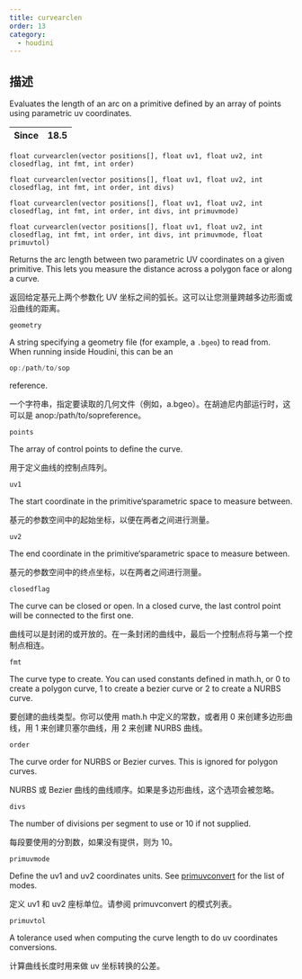 ```yaml
---
title: curvearclen
order: 13
category:
  - houdini
---
```

    
## 描述

Evaluates the length of an arc on a primitive defined by an array of points
using parametric uv coordinates.

| Since | 18.5 |
| ----- | ---- |

`float curvearclen(vector positions[], float uv1, float uv2, int closedflag, int fmt, int order)`

`float curvearclen(vector positions[], float uv1, float uv2, int closedflag, int fmt, int order, int divs)`

`float curvearclen(vector positions[], float uv1, float uv2, int closedflag, int fmt, int order, int divs, int primuvmode)`

`float curvearclen(vector positions[], float uv1, float uv2, int closedflag, int fmt, int order, int divs, int primuvmode, float primuvtol)`

Returns the arc length between two parametric UV coordinates on a given
primitive. This lets you measure the distance across a polygon face or along a
curve.

返回给定基元上两个参数化 UV 坐标之间的弧长。这可以让您测量跨越多边形面或沿曲线的距离。

`geometry`

A string specifying a geometry file (for example, a `.bgeo`) to read from.
When running inside Houdini, this can be an

```c
op:/path/to/sop
```

reference.

一个字符串，指定要读取的几何文件（例如，a.bgeo）。在胡迪尼内部运行时，这可以是 anop:/path/to/sopreference。

`points`

The array of control points to define the curve.

用于定义曲线的控制点阵列。

`uv1`

The start coordinate in the primitive‘sparametric space to measure between.

基元的参数空间中的起始坐标，以便在两者之间进行测量。

`uv2`

The end coordinate in the primitive‘sparametric space to measure between.

基元的参数空间中的终点坐标，以在两者之间进行测量。

`closedflag`

The curve can be closed or open. In a closed curve, the last control point
will be connected to the first one.

曲线可以是封闭的或开放的。在一条封闭的曲线中，最后一个控制点将与第一个控制点相连。

`fmt`

The curve type to create. You can used constants defined in math.h, or 0 to
create a polygon curve, 1 to create a bezier curve or 2 to create a NURBS
curve.

要创建的曲线类型。你可以使用 math.h 中定义的常数，或者用 0 来创建多边形曲线，用 1 来创建贝塞尔曲线，用 2 来创建 NURBS 曲线。

`order`

The curve order for NURBS or Bezier curves. This is ignored for polygon
curves.

NURBS 或 Bezier 曲线的曲线顺序。如果是多边形曲线，这个选项会被忽略。

`divs`

The number of divisions per segment to use or 10 if not supplied.

每段要使用的分割数，如果没有提供，则为 10。

`primuvmode`

Define the uv1 and uv2 coordinates units. See
[primuvconvert](primuvconvert.html "Convert parametric UV locations on curve
primitives between different spaces.") for the list of modes.

定义 uv1 和 uv2 座标单位。请参阅 primuvconvert 的模式列表。

`primuvtol`

A tolerance used when computing the curve length to do uv coordinates
conversions.

计算曲线长度时用来做 uv 坐标转换的公差。
